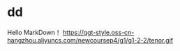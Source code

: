 # dd
Hello MarkDown！
https://qgt-style.oss-cn-hangzhou.aliyuncs.com/newcoursep4/g1/g1-2-2/tenor.gif
